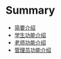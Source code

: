 # Summary

* [简要介绍](README.md)
* [学生功能介绍](student.md)
* [老师功能介绍](teacher.md)
* [管理员功能介绍](admin.md)

